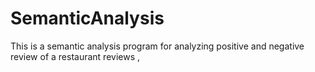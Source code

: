 # SemanticAnalysis
This is a semantic analysis  program for analyzing positive and negative review of a restaurant reviews ,
